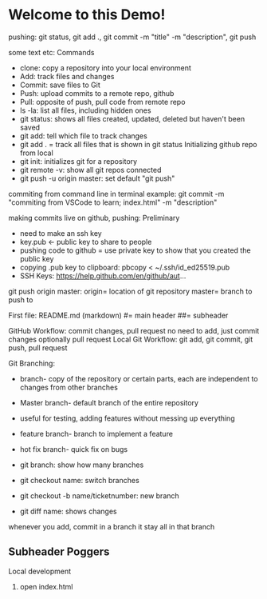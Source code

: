 # Welcome to this Demo!

pushing: 
git status, git add ., git commit -m "title" -m "description", git push

some text etc:
Commands
- clone: copy a repository into your local environment
- Add: track files and changes
- Commit: save files to Git
- Push: upload commits to a remote repo, github
- Pull: opposite of push, pull code from remote repo
- ls -la: list all files, including hidden ones
- git status: shows all files created, updated, deleted but haven't been saved
- git add: tell which file to track changes
- git add . = track all files that is shown in git status
Initializing github repo from local
- git init: initializes git for a repository
- git remote -v: show all git repos connected
- git push -u origin master: set default "git push"

commiting from command line in terminal example:
git commit -m "commiting from VSCode to learn; index.html" -m "description"

making commits live on github, pushing:
Preliminary
- need to make an ssh key
- key.pub <- public key to share to people
- pushing code to github = use private key to show that you created the public key
- copying .pub key to clipboard: pbcopy < ~/.ssh/id_ed25519.pub
- SSH Keys: https://help.github.com/en/github/aut...

git push origin master: 
origin= location of git repository
master= branch to push to


First file: README.md (markdown)
#= main header
##= subheader

GitHub Workflow:
commit changes, pull request
no need to add, just commit changes
optionally pull request 
Local Git Workflow:
git add, git commit, git push, pull request

Git Branching:
- branch- copy of the repository or certain parts, each are independent to changes from other branches
- Master branch- default branch of the entire repository
- useful for testing, adding features without messing up everything
- feature branch- branch to implement a feature
- hot fix branch- quick fix on bugs

- git branch: show how many branches
- git checkout name: switch branches
- git checkout -b name/ticketnumber: new branch
- git diff name: shows changes

whenever you add, commit in a branch it stay all in that branch



## Subheader Poggers

Local development
1. open index.html